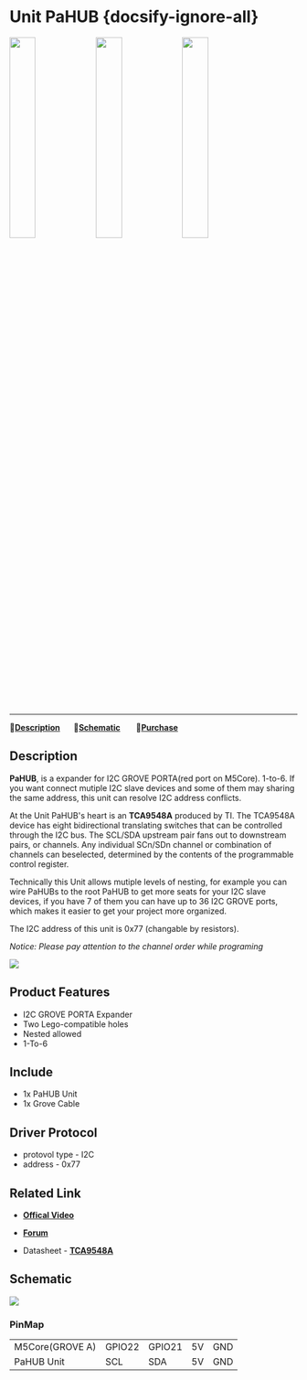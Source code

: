 # Unit PaHUB {docsify-ignore-all}

<img src="assets/img/product_pics/unit/pahub/pahub_p1.png" width="30%" height="30%"><img src="assets/img/product_pics/unit/pahub/pahub_p3.png" width="30%" height="30%"><img src="assets/img/product_pics/unit/pahub/pahub_grove_a.png" width="30%" height="30%">

***

:memo:**[Description](#Description)**&nbsp;&nbsp;&nbsp;&nbsp;&nbsp;&nbsp;:electric_plug:**[Schematic](#Schematic)** &nbsp;&nbsp;&nbsp;&nbsp;&nbsp;&nbsp;🛒**[Purchase](https://www.aliexpress.com/item/New-Arrival-M5Stack-Official-I2C-Hub-1-to-6-Expansion-Grove-I2C-Interface-for-Arduino-Blockly/32998974179.html?gps-id=pcStoreJustForYou&scm=1007.23125.122752.0&scm_id=1007.23125.122752.0&scm-url=1007.23125.122752.0&pvid=0cd77ea5-52b2-4aa7-856b-0dd4e43ee0d1&spm=a2g1y.12024536.smartJustForYou_39076158.12)**

<!-- :memo:**[Description](#Description)**&nbsp;&nbsp;&nbsp;&nbsp;&nbsp;&nbsp;:octocat:**[Example](#Example)**&nbsp;&nbsp;&nbsp;&nbsp;&nbsp;&nbsp; :electric_plug:**[Schematic](#Schematic)** &nbsp;&nbsp;&nbsp;&nbsp;&nbsp;&nbsp;🛒**[Purchase](https://www.aliexpress.com/item/New-Arrival-M5Stack-Official-I2C-Hub-1-to-6-Expansion-Grove-I2C-Interface-for-Arduino-Blockly/32998974179.html?gps-id=pcStoreJustForYou&scm=1007.23125.122752.0&scm_id=1007.23125.122752.0&scm-url=1007.23125.122752.0&pvid=0cd77ea5-52b2-4aa7-856b-0dd4e43ee0d1&spm=a2g1y.12024536.smartJustForYou_39076158.12)** -->

## Description

**PaHUB**, is a expander for I2C GROVE PORTA(red port on M5Core). 1-to-6. If you want connect mutiple I2C slave devices and some of them may sharing the same address, this unit can resolve I2C address conflicts.

At the Unit PaHUB's heart is an **TCA9548A** produced by TI. The TCA9548A device has eight bidirectional translating switches that can be controlled through the I2C bus. The SCL/SDA upstream pair fans out to downstream pairs, or channels. Any individual SCn/SDn channel or combination of channels can beselected, determined by the contents of the
programmable control register.

Technically this Unit allows mutiple levels of nesting, for example you can wire PaHUBs to the root PaHUB to get more seats for your I2C slave devices, if you have 7 of them you can have up to 36 I2C GROVE ports, which makes it easier to get your project more organized.

The I2C address of this unit is 0x77 (changable by resistors).

*Notice: Please pay attention to the channel order while programing*

<img src="assets/img/product_pics/unit/pahub/pahub_p2.png">

## Product Features

- I2C GROVE PORTA Expander
- Two Lego-compatible holes
- Nested allowed
- 1-To-6

## Include

- 1x PaHUB Unit
- 1x Grove Cable

<!-- ## Application

- Fruit piano

<img src="assets/img/product_pics/unit/M5GO_Unit_makey_05.png" width="40%" height="40%"> -->

## Driver Protocol

<!-- - Driver firmware - -->

<!-- - Test code - -->
- protovol type - I2C
- address - 0x77

## Related Link

- **[Offical Video](https://www.youtube.com/channel/UCozgFVglWYQXbvTmGyS739w)**

- **[Forum](http://forum.m5stack.com/)**

- Datasheet - **[TCA9548A](http://www.ti.com/lit/ds/symlink/tca9548a.pdf)**

<!-- ## Example

### 1. Arduino IDE

*The code below is incomplete. To get complete code, please click [here](https://github.com/m5stack/M5-ProductExampleCodes/tree/master/Unit/Makey_NewVersion/Arduino/Makey_new_version).*

```arduino
#include <M5Stack.h>
#include <Wire.h>

// initialization
M5.begin();
pinMode(21, INPUT); pinMode(22, INPUT);
Wire.begin();// Init I2C

// read data
Wire.requestFrom(MAKEY_ADDR, 2);
while (Wire.available()) {
  Key1 = Wire.read();//read data from MAKEY
  Key2 = Wire.read();//read data from MAKEY
  tone_key = (Key2<<8) | Key1;// the following picture will explain "tone_key"
}
```

<img src="assets/img/product_pics/unit/unit_example/MAKEY/tone_key_pitch_zh_CN.png">

<img src="assets/img/product_pics/unit/M5GO_Unit_makey_04.png" width="30%" height="30%">

### 2. UIFlow

*To get complete code, please click [here](https://github.com/m5stack/M5-ProductExampleCodes/tree/master/Unit/Makey_NewVersion/UIFlow).*

<img src="assets/img/product_pics/unit/unit_example/MAKEY/example_unit_makey_02.png"> -->

## Schematic

<img src="assets/img/product_pics/unit/pahub/sch_pahub.png">

### PinMap

<table>
 <tr><td>M5Core(GROVE A)</td><td>GPIO22</td><td>GPIO21</td><td>5V</td><td>GND</td></tr>
 <tr><td>PaHUB Unit</td><td>SCL</td><td>SDA</td><td>5V</td><td>GND</td></tr>
</table>

<!--
<img src="assets/img/product_pics/unit/M5GO_Unit_makey_03.png" width="30%" height="30%"> -->